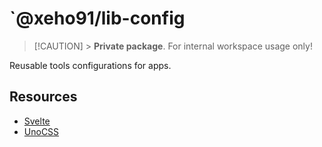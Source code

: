 # `@xeho91/lib-config

> [!CAUTION] > **Private package**. For internal workspace usage only!

Reusable tools configurations for apps.

## Resources

- [Svelte](https://github.com/sveltejs/svelte)
- [UnoCSS](https://github.com/unocss/unocss)
